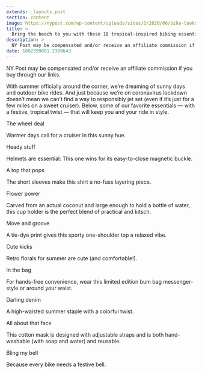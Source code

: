 ```yaml
--- 
extends: _layouts.post 
section: content 
image: https://nypost.com/wp-content/uploads/sites/2/2020/06/bike-looks-tropical-1.jpg?quality=90&strip=all&w=1200 
title: > 
  Bring the beach to you with these 10 tropical-inspired biking essentials 
description: > 
  NY Post may be compensated and/or receive an affiliate commission if you buy through our links.With summer officially around the corner, we’re dreaming of sunny days and outdoor bike rides.Below, some of our favorite essentials — with a festive, tropical twist — that will keep you and your ride in style.The wheel dealWarmer days call for a cruiser in this sunny hue.All about that faceThis cotton mask is designed with adjustable straps and is both hand-washable (with soap and water) and reusable. 
date: 1602399881.2389643 
--- 
```

NY Post may be compensated and/or receive an affiliate commission if you buy through our links.

With summer officially around the corner, we’re dreaming of sunny days and outdoor bike rides. And just because we’re on coronavirus lockdown doesn’t mean we can’t find a way to responsibly jet set (even if it’s just for a few miles on a sweet cruiser). Below, some of our favorite essentials — with a festive, tropical twist — that will keep you and your ride in style.

The wheel deal

Warmer days call for a cruiser in this sunny hue.

Heady stuff

Helmets are essential: This one wins for its easy-to-close magnetic buckle.

A top that pops

The short sleeves make this shirt a no-fuss layering piece.

Flower power

Carved from an actual coconut and large enough to hold a bottle of water, this cup holder is the perfect blend of practical and kitsch.

Move and groove

A tie-dye print gives this sporty one-shoulder top a relaxed vibe.

Cute kicks

Retro florals for summer are cute (and comfortable!).

In the bag

For hands-free convenience, wear this limited edition bum bag messenger-style or around your waist.

Darling denim

A high-waisted summer staple with a colorful twist.

All about that face

This cotton mask is designed with adjustable straps and is both hand-washable (with soap and water) and reusable.

Bling my bell

Because every bike needs a festive bell.